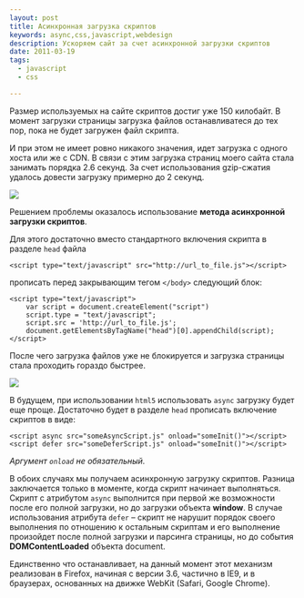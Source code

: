 ```yaml
--- 
layout: post
title: Асинхронная загрузка скриптов
keywords: async,css,javascript,webdesign
description: Ускоряем сайт за счет асинхронной загрузки скриптов
date: 2011-03-19
tags:
  - javascript
  - css

---
```


Размер используемых на сайте скриптов достиг уже 150 килобайт. В момент загрузки страницы загрузка файлов останавливатеся до тех
пор, пока не будет загружен файл скрипта.

И при этом не имеет ровно никакого значения, идет загрузка с одного хоста или же с CDN. В связи с этим загрузка страниц моего
сайта стала занимать порядка 2.6 секунд. За счет использования gzip-сжатия удалось довести загрузку примерно до 2 секунд.

<a href="http://static.juev.ru/2011/03/webpagetest_nsync.png" id="lightbox"><img
src="http://static.juev.ru/2011/03/webpagetest_nsync.th.png" class="aligncenter"></a>

Решением проблемы оказалось использование **метода асинхронной загрузки скриптов**.

Для этого достаточно вместо стандартного включения скрипта в разделе `head` файла

	<script type="text/javascript" src="http://url_to_file.js"></script>

прописать перед закрывающим тегом `</body>` следующий блок:

	<script type="text/javascript">
		var script = document.createElement("script")
		script.type = "text/javascript";
		script.src = 'http://url_to_file.js';
		document.getElementsByTagName("head")[0].appendChild(script);
	</script>

После чего загрузка файлов уже не блокируется и загрузка страницы стала проходить гораздо быстрее.

<a href="http://static.juev.ru/2011/03/webpagetest_sync.png" id="lightbox"><img
src="http://static.juev.ru/2011/03/webpagetest_sync.th.png" class="aligncenter"></a>

В будущем, при использовании `html5` использовать `async` загрузку будет еще проще. Достаточно будет в разделе `head` прописать
включение скриптов в виде:

	<script async src="someAsyncScript.js" onload="someInit()"></script> 
	<script defer src="someDeferScript.js" onload="someInit()"></script> 

*Аргумент `onload` не обязательный.*

В обоих случаях мы получаем асинхронную загрузку скриптов. Разница заключается только в моменте, когда скрипт начинает
выполняться. Скрипт с атрибутом `async` выполнится при первой же возможности после его полной загрузки, но до загрузки объекта
**window**. В случае использования атрибута `defer` – скрипт не нарушит порядок своего выполнения по отношению к остальным скриптам и
его выполнение произойдет после полной загрузки и парсинга страницы, но до события **DOMContentLoaded** объекта document.

Единственно что останавливает, на данный момент этот механизм реализован в Firefox, начиная с версии 3.6, частично в IE9, и в браузерах,
основанных на движке WebKit (Safari, Google Chrome).
